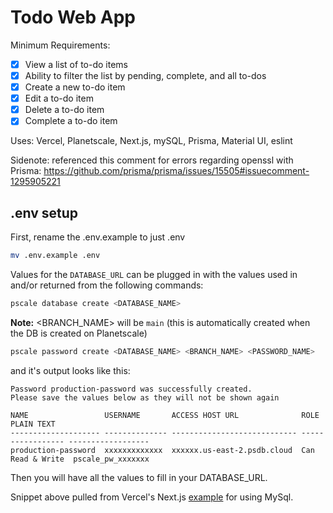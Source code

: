 # Todo Web App

Minimum Requirements:
- [x] View a list of to-do items 
- [x] Ability to filter the list by pending, complete, and all to-dos
- [x] Create a new to-do item
- [x] Edit a to-do item
- [x] Delete a to-do item
- [x] Complete a to-do item

Uses: Vercel, Planetscale, Next.js, mySQL, Prisma, Material UI, eslint

Sidenote: referenced this comment for errors regarding openssl with Prisma: https://github.com/prisma/prisma/issues/15505#issuecomment-1295905221

## .env setup

First, rename the .env.example to just .env

```bash
mv .env.example .env
```

Values for the `DATABASE_URL` can be plugged in with the values used in and/or returned from the following commands:

```bash
pscale database create <DATABASE_NAME>
```
**Note:** <BRANCH_NAME> will be `main` (this is automatically created when the DB is created on Planetscale)
 
```bash
pscale password create <DATABASE_NAME> <BRANCH_NAME> <PASSWORD_NAME>
```
and it's output looks like this:

```
Password production-password was successfully created.
Please save the values below as they will not be shown again

NAME                 USERNAME       ACCESS HOST URL              ROLE              PLAIN TEXT
-------------------- -------------- ---------------------------- ----------------- ------------------
production-password  xxxxxxxxxxxxx  xxxxxx.us-east-2.psdb.cloud  Can Read & Write  pscale_pw_xxxxxxx
```

Then you will have all the values to fill in your DATABASE_URL.

Snippet above pulled from Vercel's Next.js [example](https://github.com/vercel/next.js/tree/canary/examples/with-mysql) for using MySql.
